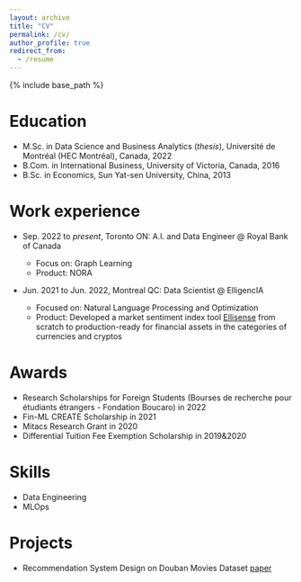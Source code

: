 ```yaml
---
layout: archive
title: "CV"
permalink: /cv/
author_profile: true
redirect_from:
  - /resume
---
```


{% include base_path %}

Education
======
* M.Sc. in Data Science and Business Analytics (*thesis*), Université de Montréal (HEC Montréal), Canada, 2022 
* B.Com. in International Business, University of Victoria, Canada, 2016
* B.Sc. in Economics, Sun Yat-sen University, China, 2013

Work experience
======
* Sep. 2022 to *present*, Toronto ON: A.I. and Data Engineer @ Royal Bank of Canada
  * Focus on: Graph Learning
  * Product: NORA

* Jun. 2021 to Jun. 2022, Montreal QC: Data Scientist @ ElligencIA
  * Focused on: Natural Language Processing and Optimization
  * Product: Developed a market sentiment index tool [Ellisense](https://ellisense.com/) from scratch to production-ready for financial assets in the categories of currencies and cryptos

Awards
======
* Research Scholarships for Foreign Students (Bourses de recherche pour étudiants étrangers - Fondation Boucaro) in 2022
* Fin-ML CREATE Scholarship in 2021
* Mitacs Research Grant in 2020
* Differential Tuition Fee Exemption Scholarship in 2019&2020

Skills
======
* Data Engineering
* MLOps

Projects
======
* Recommendation System Design on Douban Movies Dataset [paper](https://reneeruifan.github.io/files/movie.pdf)